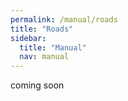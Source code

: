 ```yaml
---
permalink: /manual/roads
title: "Roads"
sidebar:
  title: "Manual"
  nav: manual
---
```


coming soon